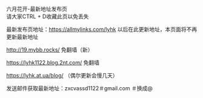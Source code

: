 六月花开-最新地址发布页</br>请大家CTRL + D收藏此页以免丢失

最新发布页地址：https://allmylinks.com/lyhk 以后在此更新地址，本页面将不再更新最新地址

http://19.mybb.rocks/ 免翻墙（新）

https://lyhk1122.blog.2nt.com/ 免翻墙

https://lyhk.at.ua/blog/ （偶尔更新会慢几天）

发送邮件获取最新地址：zxcvassd1122＃gmail.com   ＃换成@
